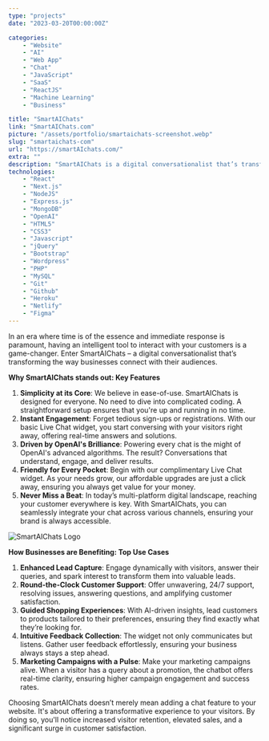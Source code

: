 ```yaml
---
type: "projects"
date: "2023-03-20T00:00:00Z"

categories: 
    - "Website"
    - "AI"
    - "Web App"
    - "Chat"
    - "JavaScript"
    - "SaaS"
    - "ReactJS" 
    - "Machine Learning"
    - "Business"

title: "SmartAIChats"
link: "SmartAIChats.com"
picture: "/assets/portfolio/smartaichats-screenshot.webp"
slug: "smartaichats-com"
url: "https://smartAIchats.com/"
extra: ""
description: "SmartAIChats is a digital conversationalist that’s transforming the way businesses connect with their audiences. With its intuitive interface and state-of-the-art technology, it’s perfect for businesses of all sizes."
technologies: 
    - "React"
    - "Next.js"
    - "NodeJS"
    - "Express.js"
    - "MongoDB"
    - "OpenAI"
    - "HTML5"
    - "CSS3"
    - "Javascript"
    - "jQuery"
    - "Bootstrap"
    - "Wordpress"
    - "PHP"
    - "MySQL"
    - "Git"
    - "Github"
    - "Heroku"
    - "Netlify"
    - "Figma"
---
```


In an era where time is of the essence and immediate response is paramount, having an intelligent tool to interact with your customers is a game-changer. Enter SmartAIChats – a digital conversationalist that’s transforming the way businesses connect with their audiences.

**Why SmartAIChats stands out: Key Features**

1. **Simplicity at its Core**: We believe in ease-of-use. SmartAIChats is designed for everyone. No need to dive into complicated coding. A straightforward setup ensures that you're up and running in no time.
2. **Instant Engagement**: Forget tedious sign-ups or registrations. With our basic Live Chat widget, you start conversing with your visitors right away, offering real-time answers and solutions.
3. **Driven by OpenAI's Brilliance**: Powering every chat is the might of OpenAI's advanced algorithms. The result? Conversations that understand, engage, and deliver results.
4. **Friendly for Every Pocket**: Begin with our complimentary Live Chat widget. As your needs grow, our affordable upgrades are just a click away, ensuring you always get value for your money.
5. **Never Miss a Beat**: In today’s multi-platform digital landscape, reaching your customer everywhere is key. With SmartAIChats, you can seamlessly integrate your chat across various channels, ensuring your brand is always accessible.

![SmartAIChats Logo](https://firebasestorage.googleapis.com/v0/b/vasilkoffcom-1532682115746.appspot.com/o/smartaichats-letter-logo.png?alt=media&token=7d3602be-eabd-4b66-aa14-d10b9dbdea9d)

**How Businesses are Benefiting: Top Use Cases**

1. **Enhanced Lead Capture**: Engage dynamically with visitors, answer their queries, and spark interest to transform them into valuable leads.
2. **Round-the-Clock Customer Support**: Offer unwavering, 24/7 support, resolving issues, answering questions, and amplifying customer satisfaction.
3. **Guided Shopping Experiences**: With AI-driven insights, lead customers to products tailored to their preferences, ensuring they find exactly what they’re looking for.
4. **Intuitive Feedback Collection**: The widget not only communicates but listens. Gather user feedback effortlessly, ensuring your business always stays a step ahead.
5. **Marketing Campaigns with a Pulse**: Make your marketing campaigns alive. When a visitor has a query about a promotion, the chatbot offers real-time clarity, ensuring higher campaign engagement and success rates.

Choosing SmartAIChats doesn’t merely mean adding a chat feature to your website. It's about offering a transformative experience to your visitors. By doing so, you'll notice increased visitor retention, elevated sales, and a significant surge in customer satisfaction.

